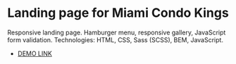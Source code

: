 # Landing page for Miami Condo Kings
  Responsive landing page.
  Hamburger menu, responsive gallery, JavaScript form validation.
  Technologies: HTML, CSS, Sass (SCSS), BEM, JavaScript.

  - [DEMO LINK](https://nastia-sydorchuk.github.io/miami-condo/)
